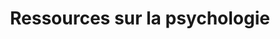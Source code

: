 ---
title: "Ressources sur la psychologie"
description: "Vous trouverez des ressources sur différents sujets à propos de la santé mentale: psychologie, psychoéducation, anxiété et autres"
noindex: true
---